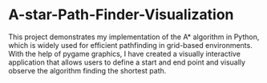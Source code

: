 # A-star-Path-Finder-Visualization
This project demonstrates my implementation of the A* algorithm in Python, which is widely used for efficient pathfinding in grid-based environments. With the help of pygame graphics, I have created a visually interactive application that allows users to define a start and end point and visually observe the algorithm finding the shortest path.
